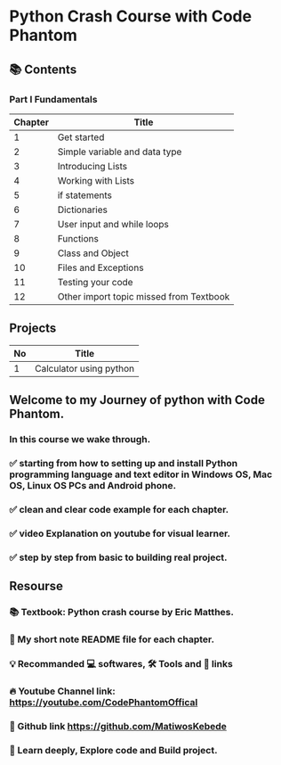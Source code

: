 # Python Crash Course with Code Phantom


## 📚 Contents

### Part I Fundamentals
|Chapter | Title|
|--------|--------------------------|
|1 | Get started |
|2 | Simple variable and data type |
|3 | Introducing Lists|
|4 | Working with Lists|
|5 | if statements |
|6 | Dictionaries |
|7 | User input and while loops|
|8 | Functions |
|9 | Class and Object |
|10 | Files and Exceptions |
|11 | Testing your code |
|12 | Other import topic missed from Textbook|

## Projects
| No | Title |
|----|----------------------------------|
| 1 | Calculator using python |


## Welcome to my Journey of python with Code Phantom.

### In this course we wake through.

### :white_check_mark: starting from how to setting up and install Python programming language and text editor in Windows OS, Mac OS, Linux OS PCs and Android phone.

### :white_check_mark: clean and clear code example for each chapter.

### :white_check_mark: video Explanation on youtube for visual learner.

### :white_check_mark: step by step from basic to building real project.

## Resourse

### :books: Textbook: Python crash course by Eric Matthes.
### :memo: My short note README file for each chapter.
### :bulb: Recommanded :computer: softwares, :hammer_and_wrench: Tools and :link: links
### :fire: Youtube Channel link: https://youtube.com/CodePhantomOffical
### 👻 Github link https://github.com/MatiwosKebede

### :open_file_folder: Learn deeply, Explore code and Build project.